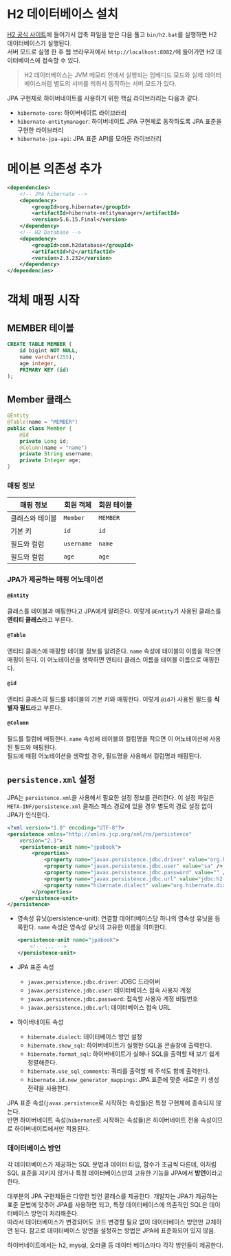 # H2 데이터베이스 설치

[H2 공식 사이트](https://www.h2database.com/)에 들어가서 압축 파일을 받은 다음 풀고 `bin/h2.bat`를 실행하면 H2 데이터베이스가 실행된다.  
서버 모드로 실행 한 후 웹 브라우저에서 `http://localhost:8082/`에 들어가면 H2 데이터베이스에 접속할 수 있다.

> H2 데이터베이스는 JVM 메모리 안에서 실행되는 임베디드 모드와 실제 데이터베이스처럼 별도의 서버를 띄워서 동작하는 서버 모드가 있다.

JPA 구현체로 하이버네이트를 사용하기 위한 핵심 라이브러리는 다음과 같다.

- `hibernate-core`: 하이버네이트 라이브러리
- `hibernate-entitymanager`: 하이버네이트 JPA 구현체로 동작하도록 JPA 표준을 구현한 라이브러리
- `hibernate-jpa-api`: JPA 표준 API를 모아둔 라이브러리

# 메이븐 의존성 추가

```xml
<dependencies>
    <!-- JPA hibernate -->
    <dependency>
        <groupId>org.hibernate</groupId>
        <artifactId>hibernate-entitymanager</artifactId>
        <version>5.6.15.Final</version>
    </dependency>
    <!-- H2 Database -->
    <dependency>
        <groupId>com.h2database</groupId>
        <artifactId>h2</artifactId>
        <version>2.3.232</version>
    </dependency>
</dependencies>
```

# 객체 매핑 시작

## MEMBER 테이블

```sql
CREATE TABLE MEMBER (
    id bigint NOT NULL,
    name varchar(255),
    age integer,
    PRIMARY KEY (id)
);
```

## Member 클래스

```java
@Entity
@Table(name = "MEMBER")
public class Member {
    @Id
    private Long id;
    @Column(name = "name")
    private String username;
    private Integer age;
}
```

### 매핑 정보

매핑 정보| 회원 객체| 회원 테이블
--|--|--
클래스와 테이블| `Member`| `MEMBER`
기본 키| `id` | `id`
필드와 컬럼| `username`| `name`
필드와 컬럼| `age`| `age`

### JPA가 제공하는 매핑 어노테이션

#### `@Entity`

클래스를 테이블과 매핑한다고 JPA에게 알려준다. 이렇게 `@Entity`가 사용된 클래스를 **엔티티 클래스**라고 부른다.

#### `@Table`

엔티티 클래스에 매핑할 테이블 정보를 알려준다. `name` 속성에 테이블의 이름을 적으면 매핑이 된다. 이 어노테이션을 생략하면 엔티티 클래스 이름을 테이블 이름으로 매핑한다.

#### `@id`

엔티티 클래스의 필드를 테이블의 기본 키와 매핑한다. 이렇게 `@id`가 사용된 필드를 **식별자 필드**라고 부른다.

#### `@Column`

필드를 컬럼에 매핑한다. `name` 속성에 테이블의 컬럼명을 적으면 이 어노테이션에 사용된 필드와 매핑된다.  
필드에 매핑 어노테이션을 생략할 경우, 필드명을 사용해서 컬럼명과 매핑된다.

## `persistence.xml` 설정

JPA는 `persistence.xml`을 사용해서 필요한 설정 정보를 관리한다. 이 설정 파일은 `META-INF/persistence.xml` 클래스 패스 경로에 있을 경우 별도의 경로 설정 없이 JPA가 인식한다.

```xml
<?xml version="1.0" encoding="UTF-8"?>
<persistence xmlns="http://xmlns.jcp.org/xml/ns/persistence"
    version="2.1">
    <persistence-unit name="jpabook">
        <properties>
            <property name="javax.persistence.jdbc.driver" value="org.h2.Driver" />
            <property name="javax.persistence.jdbc.user" value="sa" />
            <property name="javax.persistence.jdbc.password" value="" />
            <property name="javax.persistence.jdbc.url" value="jdbc:h2:tcp://localhost/~/student" />
            <property name="hibernate.dialect" value="org.hibernate.dialect.H2Dialect" />
        </properties>
    </persistence-unit>
</persistence>
```

- 영속성 유닛(persistence-unit): 연결할 데이터베이스당 하나의 영속성 유닛을 등록한다. `name` 속성은 영속성 유닛의 고유한 이름을 의미한다.
    ```xml
    <persistence-unit name="jpabook">
        <!-- ... -->
    </persistence-unit>
    ```

- JPA 표준 속성
    - `javax.persistence.jdbc.driver`: JDBC 드라이버
    - `javax.persistence.jdbc.user`: 데이터베이스 접속 사용자 계정
    - `javax.persistence.jdbc.password`: 접속할 사용자 계정 비밀번호
    - `javax.persistence.jdbc.url`: 데이터베이스 접속 URL

- 하이버네이트 속성
    - `hibernate.dialect`: 데이터베이스 방언 설정
    - `hibernate.show_sql`: 하이버네이트가 실행한 SQL을 콘솔창에 출력한다.
    - `hibernate.format_sql`: 하이버네이트가 실해나 SQL을 출력할 때 보기 쉽게 정렬해준다.
    - `hibernate.use_sql_comments`: 쿼리를 출력할 때 주석도 함께 출력한다.
    - `hibernate.id.new_generator_mappings`: JPA 표준에 맞춘 새로운 키 생성 전략을 사용한다.

JPA 표준 속성(`javax.persistence`로 시작하는 속성들)은 특정 구현체에 종속되지 않는다.  
반면 하이버네이트 속성(`hibernate`로 시작하는 속성들)은 하이버네이트 전용 속성이므로 하이버네이트에서만 적용된다.

### 데이터베이스 방언

각 데이터베이스가 제공하는 SQL 문법과 데이터 타입, 함수가 조금씩 다른데, 이처럼 SQL 표준을 지키지 않거나 특정 데이터베이스만의 고유한 기능을 JPA에서 **방언**이라고 한다.  

대부분의 JPA 구현체들은 다양한 방언 클래스를 제공한다. 개발자는 JPA가 제공하는 표준 문법에 맞추어 JPA를 사용하면 되고, 특정 데이터베이스에 의존적인 SQL은 데이터베이스 방언이 처리해준다.  
따라서 데이터베이스가 변경되어도 코드 변경할 필요 없이 데이터베이스 방언만 교체하면 된다. 참고로 데이터베이스 방언을 설정하는 방법은 JPA에 표준화되어 있지 않음.

하이버네이트에서는 h2, mysql, 오라클 등 데이터 베이스마다 각각 방언들이 제공한다.